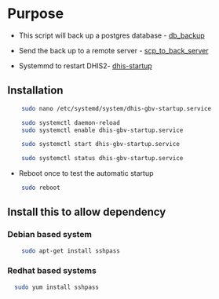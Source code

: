 # Purpose
- This script will back up a postgres database - [db_backup](./db_backup.sh)

- Send the back up to a remote server - [scp_to_back_server](./scp_to_back_server.sh)

- Systemmd to restart DHIS2- [dhis-startup](./dhis-startup.service)

## Installation

```bash
    sudo nano /etc/systemd/system/dhis-gbv-startup.service
```

```bash
    sudo systemctl daemon-reload
    sudo systemctl enable dhis-gbv-startup.service
```

```bash
    sudo systemctl start dhis-gbv-startup.service
```

```bash
    sudo systemctl status dhis-gbv-startup.service
```

- Reboot once to test the automatic startup

```bash
    sudo reboot
```


## Install this to allow dependency


### Debian based system

```bash
    sudo apt-get install sshpass
```

### Redhat based systems


```bash
  sudo yum install sshpass
```